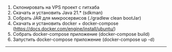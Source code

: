 1. Склонировать на VPS проект с гитхаба
2. Скачать и установить Java 21.* (sdkman)
3. Собрать JAR для микросервисов (./gradlew clean bootJar)
4. Скачать и установить docker + docker-compose (https://docs.docker.com/engine/install/ubuntu/)
5. Собрать docker-compose приложение (docker-compose build)
6. Запустить docker-compose приложение (docker-compose up -d)

---

